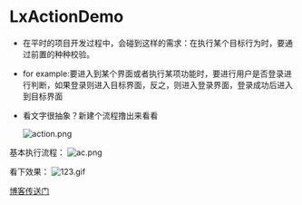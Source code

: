 # LxActionDemo
* 在平时的项目开发过程中，会碰到这样的需求：在执行某个目标行为时，要通过前置的种种校验。
* for example:要进入到某个界面或者执行某项功能时，要进行用户是否登录进行判断，如果登录则进入目标界面，反之，则进入登录界面，登录成功后进入到目标界面
* 看文字很抽象？新建个流程撸出来看看

    ![action.png](https://upload-images.jianshu.io/upload_images/4906229-50ad85456cc7aa8b.png?imageMogr2/auto-orient/strip%7CimageView2/2/w/1240)


基本执行流程：
![ac.png](https://upload-images.jianshu.io/upload_images/4906229-e7f2bb9f55ed789f.png?imageMogr2/auto-orient/strip%7CimageView2/2/w/1240)

看下效果：
![123.gif](https://upload-images.jianshu.io/upload_images/4906229-03aaad601263e448.gif?imageMogr2/auto-orient/strip)

[博客传送门](https://www.jianshu.com/p/f881515f4bda)
